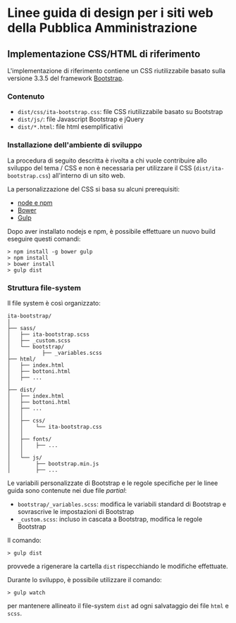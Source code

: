 # Linee guida di design per i siti web della Pubblica Amministrazione
## Implementazione CSS/HTML di riferimento

L'implementazione di riferimento contiene un CSS riutilizzabile basato sulla versione 3.3.5 del framework [Bootstrap](https://github.com/twbs/bootstrap-sass).

### Contenuto

* `dist/css/ita-bootstrap.css`: file CSS riutilizzabile basato su Bootstrap
* `dist/js/`: file Javascript Bootstrap e jQuery
* `dist/*.html`: file html esemplificativi

### Installazione dell'ambiente di sviluppo

La procedura di seguito descritta è rivolta a chi vuole contribuire allo sviluppo del tema / CSS
e non è necessaria per utilizzare il CSS (`dist/ita-bootstrap.css`) all'interno di un sito web.

La personalizzazione del CSS si basa su alcuni prerequisiti:

* [node e npm](https://nodejs.org)
* [Bower](http://bower.io)
* [Gulp](http://gulpjs.com/)

Dopo aver installato nodejs e npm, 
è possibile effettuare un nuovo build eseguire questi comandi:

````
> npm install -g bower gulp
> npm install
> bower install
> gulp dist
````

### Struttura file-system

Il file system è così organizzato:

```
ita-bootstrap/
│
├── sass/
│   ├── ita-bootstrap.scss
│   ├── _custom.scss
│   └── bootstrap/
│          ├── _variables.scss
├── html/
│   ├── index.html
│   ├── bottoni.html
│   ├── ...
│
├── dist/
│   ├── index.html
│   ├── bottoni.html
│   ├── ...
│   │
│   ├── css/
│   │    └── ita-bootstrap.css
│   │
│   ├── fonts/
│   │    ├── ...
│   │
│   └── js/
│        ├── bootstrap.min.js
│        ├── ...
```

Le variabili personalizzate di Bootstrap e le regole specifiche per le linee guida sono contenute nei due file *partial*:

* `bootstrap/_variables.scss`: modifica le variabili standard di Bootstrap e sovrascrive le impostazioni di Bootstrap
* `_custom.scss`: incluso in cascata a Bootstrap, modifica le regole Bootstrap

Il comando:
````
> gulp dist
````
provvede a rigenerare la cartella `dist` rispecchiando le modifiche effettuate.

Durante lo sviluppo, è possibile utilizzare il comando:
````
> gulp watch
````
per mantenere allineato il file-system `dist` ad ogni salvataggio dei file `html` e `scss`.
